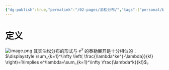 ```yaml
---
{"dg-publish":true,"permalink":"/02-pages/泊松分布/","tags":["personal/blog","概率论","概念"]}
---
```


# 定义
![image.png](https://yelanyanyu-img-bed.oss-cn-hangzhou.aliyuncs.com/img/blog/2024/06/20240606162612.png)
其实泊松分布的形式与 $\displaystyle e^x$ 的泰勒展开是十分相似的：
$\displaystyle \sum_{k=1}^\infty \left( \frac{\lambda^ke^{-\lambda}}{k!} \right)=1\implies e^\lambda=\sum_{k=1}^\infty \frac{\lambda^k}{k!}$。
